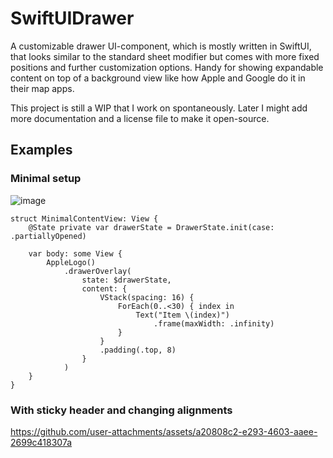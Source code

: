 # SwiftUIDrawer

A customizable drawer UI-component, which is mostly written in SwiftUI, that looks similar to the standard sheet modifier but comes with more fixed positions and further customization options.
Handy for showing expandable content on top of a background view like how Apple and Google do it in their map apps.

This project is still a WIP that I work on spontaneously. Later I might add more documentation and a license file to make it open-source.

## Examples

### Minimal setup

![image](https://github.com/user-attachments/assets/5c4c22e8-db86-4beb-9a44-ee43f2486d40)

```
struct MinimalContentView: View {
    @State private var drawerState = DrawerState.init(case: .partiallyOpened)
    
    var body: some View {
        AppleLogo()
            .drawerOverlay(
                state: $drawerState,
                content: {
                    VStack(spacing: 16) {
                        ForEach(0..<30) { index in
                            Text("Item \(index)")
                                .frame(maxWidth: .infinity)
                        }
                    }
                    .padding(.top, 8)
                }
            )
    }
}
```

### With sticky header and changing alignments

https://github.com/user-attachments/assets/a20808c2-e293-4603-aaee-2699c418307a
